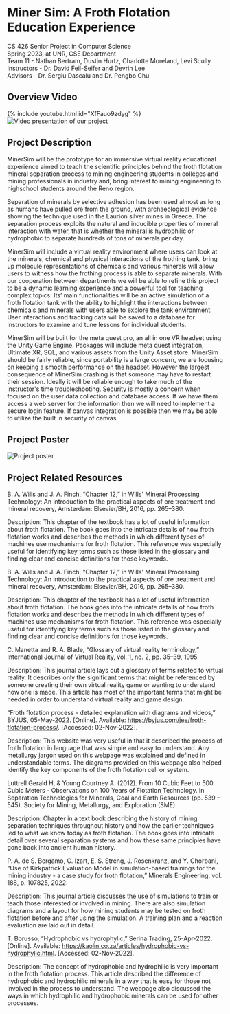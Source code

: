 # Miner Sim: A Froth Flotation Education Experience
CS 426 Senior Project in Computer Science  
Spring 2023, at UNR, CSE Department  
Team 11 - Nathan Bertram, Dustin Hurtz, Charlotte Moreland, Levi Scully  
Instructors - Dr. David Feil-Seifer and Devrin Lee  
Advisors - Dr. Sergiu Dascalu and Dr. Pengbo Chu  
## Overview Video
{% include youtube.html id="XfFauo9zdyg" %}
[![Video presentation of our project](https://user-images.githubusercontent.com/4389513/233765641-258708f7-3d23-44d6-8864-15bd93d188f0.png)](https://www.youtube.com/watch?v=XfFauo9zdyg)

## Project Description
MinerSim will be the prototype for an immersive virtual reality educational experience aimed to teach the scientific principles behind the froth flotation mineral separation process to mining engineering students in colleges and mining professionals in industry and, bring interest to mining engineering to highschool students around the Reno region.  
  
Separation of minerals by selective adhesion has been used almost as long as humans have pulled ore from the ground, with archaeological evidence showing the technique used in the Laurion silver mines in Greece. The separation process exploits the natural and inducible properties of mineral interaction with water, that is whether the mineral is hydrophilic or hydrophobic to separate hundreds of tons of minerals per day.  
  
MinerSim will include a virtual reality environment where users can look at the minerals, chemical and physical interactions of the frothing tank, bring up molecule representations of chemicals and various minerals will allow users to witness how the frothing process is able to separate minerals. With our cooperation between departments we will be able to refine this project to be a dynamic learning experience and a powerful tool for teaching complex topics. Its’ main functionalities will be an active simulation of a froth flotation tank with the ability to highlight the interactions between
chemicals and minerals with users able to explore the tank environment. User interactions and tracking data will be saved to a database for instructors to examine and tune lessons for individual students.  
  
MinerSim will be built for the meta quest pro, an all in one VR headset using the Unity Game Engine. Packages will include meta quest integration, Ultimate XR, SQL, and various assets from the Unity Asset store. MinerSim should be fairly reliable, since portability is a large concern, we are focusing on keeping a smooth performance on the headset. However the largest consequence of MinerSim crashing is that someone may have to restart their session. Ideally it will be reliable enough to take much of the instructor's time troubleshooting. Security is mostly a concern when focused on the user data collection and database access. If we have them access a web server for the information then we will need to implement a secure login feature. If canvas integration is possible then we may be able to utilize the built in security of canvas.

## Project Poster
![Project poster](https://user-images.githubusercontent.com/4389513/233764380-b6181129-4839-432b-b467-f6468ba4cc1e.png)

## Project Related Resources
B. A. Wills and J. A. Finch, “Chapter 12,” in Wills' Mineral Processing Technology: An introduction to the practical aspects of ore treatment and mineral recovery, Amsterdam: Elsevier/BH, 2016, pp. 265–380.  
  
Description: This chapter of the textbook has a lot of useful information about froth flotation. The book goes into the intricate details of how froth flotation works and describes the methods in which different types of machines use mechanisms for froth flotation. This reference was especially useful for identifying key terms such as those listed in the glossary and finding clear and concise definitions for those keywords.  
  
B. A. Wills and J. A. Finch, “Chapter 12,” in Wills' Mineral Processing Technology: An introduction to the practical aspects of ore treatment and mineral recovery, Amsterdam: Elsevier/BH, 2016, pp. 265–380.  
  
Description: This chapter of the textbook has a lot of useful information about froth flotation. The book goes into the intricate details of how froth flotation works and describes the methods in which different types of machines use mechanisms for froth flotation. This reference was especially useful for identifying key terms such as those listed in the glossary and finding clear and concise definitions for those keywords.  

C. Manetta and R. A. Blade, “Glossary of virtual reality terminology,” International Journal of Virtual Reality, vol. 1, no. 2, pp. 35–39, 1995.  
  
Description: This journal article lays out a glossary of terms related to virtual reality. It describes only the significant terms that might be referenced by someone creating their own virtual reality game or wanting to understand how one is made. This article has most of the important terms that might be needed in order to understand virtual reality and game design.  
  
“Froth flotation process - detailed explanation with diagrams and videos,” BYJUS, 05-May-2022. [Online]. Available: https://byjus.com/jee/froth-flotation-process/. [Accessed: 02-Nov-2022].  

Description: This website was very useful in that it described the process of froth flotation in language that was simple and easy to understand. Any metallurgy jargon used on this webpage was explained and defined in understandable terms. The diagrams provided on this webpage also helped identify the key components of the froth flotation cell or system.  
  
Luttrell Gerald H, & Young Courtney A. (2012). From 10 Cubic Feet to 500 Cubic Meters - Observations on 100 Years of Flotation Technology. In Separation Technologies for Minerals, Coal and Earth Resources (pp. 539 – 545). Society for Mining, Metallurgy, and Exploration (SME).  
  
Description: Chapter in a text book describing the history of mining separation techniques throughout history and how the earlier techniques led to what we know today as froth flotation. The book goes into intricate detail over several separation systems and how these same principles have gone back into ancient human history.  
  
P. A. de S. Bergamo, C. Izart, E. S. Streng, J. Rosenkranz, and Y. Ghorbani, “Use of Kirkpatrick Evaluation Model in simulation-based trainings for the mining industry - a case study for froth flotation,” Minerals Engineering, vol. 188, p. 107825, 2022.  
  
Description: This journal article discusses the use of simulations to train or teach those interested or involved in mining. There are also simulation diagrams and a layout for how mining students may be tested on froth flotation before and after using the simulation. A training plan and a reaction evaluation are laid out in detail.  
  
T. Borusso, “Hydrophobic vs hydrophylic,” Serina Trading, 25-Apr-2022. [Online]. Available: https://kaolin.co.za/articles/hydrophobic-vs-hydrophylic.html. [Accessed: 02-Nov-2022].  
  
Description: The concept of hydrophobic and hydrophilic is very important in the froth flotation process. This article described the difference of hydrophobic and hydrophilic minerals in a way that is easy for those not involved in the process to understand. The webpage also discussed the ways in which hydrophilic and hydrophobic minerals can be used for other processes.
